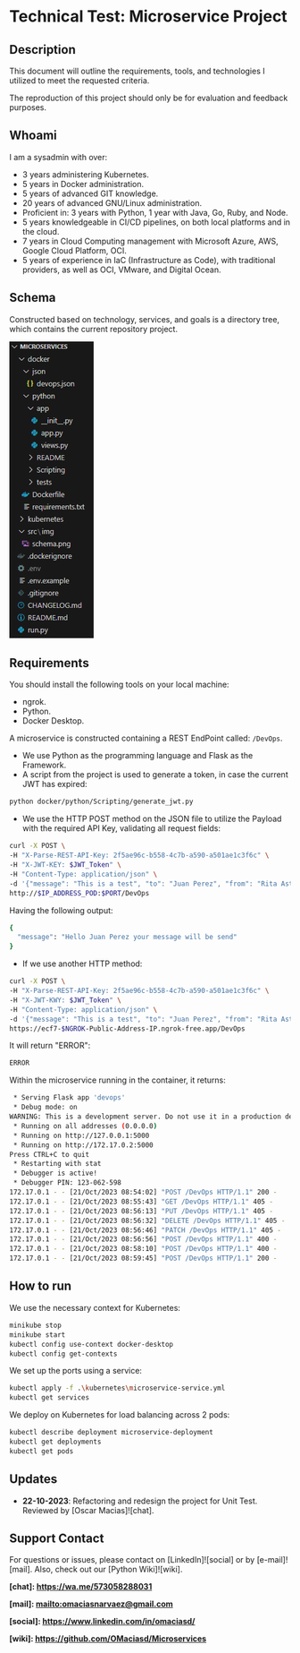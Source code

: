 # Technical Test: Microservice Project

## Description

This document will outline the requirements, tools, and technologies I utilized to meet the requested criteria.

The reproduction of this project should only be for evaluation and feedback purposes.

## Whoami

I am a sysadmin with over:

- 3 years administering Kubernetes.
- 5 years in Docker administration.
- 5 years of advanced GIT knowledge.
- 20 years of advanced GNU/Linux administration.
- Proficient in: 3 years with Python, 1 year with Java, Go, Ruby, and Node.
- 5 years knowledgeable in CI/CD pipelines, on both local platforms and in the cloud.
- 7 years in Cloud Computing management with Microsoft Azure, AWS, Google Cloud Platform, OCI.
- 5 years of experience in IaC (Infrastructure as Code), with traditional providers, as well as OCI, VMware, and Digital Ocean.

## Schema

Constructed based on technology, services, and goals is a directory tree, which contains the current repository project.

![schema][schema]

## Requirements

You should install the following tools on your local machine:

- ngrok.
- Python.
- Docker Desktop.

A microservice is constructed containing a REST EndPoint called: `/DevOps`.

- We use Python as the programming language and Flask as the Framework.
- A script from the project is used to generate a token, in case the current JWT has expired:

```bash
python docker/python/Scripting/generate_jwt.py
```

- We use the HTTP POST method on the JSON file to utilize the Payload with the required API Key, validating all request fields:

```bash
curl -X POST \
-H "X-Parse-REST-API-Key: 2f5ae96c-b558-4c7b-a590-a501ae1c3f6c" \
-H "X-JWT-KEY: $JWT_Token" \
-H "Content-Type: application/json" \
-d '{"message": "This is a test", "to": "Juan Perez", "from": "Rita Asturia", "timeToLifeSec": 45}' \
http://$IP_ADDRESS_POD:$PORT/DevOps
```

Having the following output:

```bash
{
  "message": "Hello Juan Perez your message will be send"
}
```

- If we use another HTTP method:

```bash
curl -X POST \
-H "X-Parse-REST-API-Key: 2f5ae96c-b558-4c7b-a590-a501ae1c3f6c" \
-H "X-JWT-KWY: $JWT_Token" \
-H "Content-Type: application/json" \
-d '{"message": "This is a test", "to": "Juan Perez", "from": "Rita Asturia", "timeToLifeSec": 45}' \
https://ecf7-$NGROK-Public-Address-IP.ngrok-free.app/DevOps
```

It will return "ERROR":

```bash
ERROR
```

Within the microservice running in the container, it returns:

```bash
 * Serving Flask app 'devops'
 * Debug mode: on
WARNING: This is a development server. Do not use it in a production deployment. Use a production WSGI server instead.
 * Running on all addresses (0.0.0.0)
 * Running on http://127.0.0.1:5000
 * Running on http://172.17.0.2:5000
Press CTRL+C to quit
 * Restarting with stat
 * Debugger is active!
 * Debugger PIN: 123-062-598
172.17.0.1 - - [21/Oct/2023 08:54:02] "POST /DevOps HTTP/1.1" 200 -
172.17.0.1 - - [21/Oct/2023 08:55:43] "GET /DevOps HTTP/1.1" 405 -
172.17.0.1 - - [21/Oct/2023 08:56:13] "PUT /DevOps HTTP/1.1" 405 -
172.17.0.1 - - [21/Oct/2023 08:56:32] "DELETE /DevOps HTTP/1.1" 405 -
172.17.0.1 - - [21/Oct/2023 08:56:46] "PATCH /DevOps HTTP/1.1" 405 -
172.17.0.1 - - [21/Oct/2023 08:56:56] "POST /DevOps HTTP/1.1" 400 -
172.17.0.1 - - [21/Oct/2023 08:58:10] "POST /DevOps HTTP/1.1" 400 -
172.17.0.1 - - [21/Oct/2023 08:59:45] "POST /DevOps HTTP/1.1" 200 -
```

## How to run

We use the necessary context for Kubernetes:

```bash
minikube stop
minikube start
kubectl config use-context docker-desktop
kubectl config get-contexts
```

We set up the ports using a service:

```bash
kubectl apply -f .\kubernetes\microservice-service.yml
kubectl get services
```

We deploy on Kubernetes for load balancing across 2 pods:

```bash
kubectl describe deployment microservice-deployment
kubectl get deployments
kubectl get pods
```

## Updates

- **22-10-2023**: Refactoring and redesign the project for Unit Test. Reviewed by [Oscar Macias]![chat].

## Support Contact

For questions or issues, please contact on [LinkedIn]![social] or by [e-mail]![mail]. Also, check out our [Python Wiki]![wiki].

[schema]: ./src/img/schema.png

**[chat]: <https://wa.me/573058288031>**

**[mail]: <mailto:omaciasnarvaez@gmail.com>**

**[social]: <https://www.linkedin.com/in/omaciasd/>**

**[wiki]: <https://github.com/OMaciasd/Microservices>**
